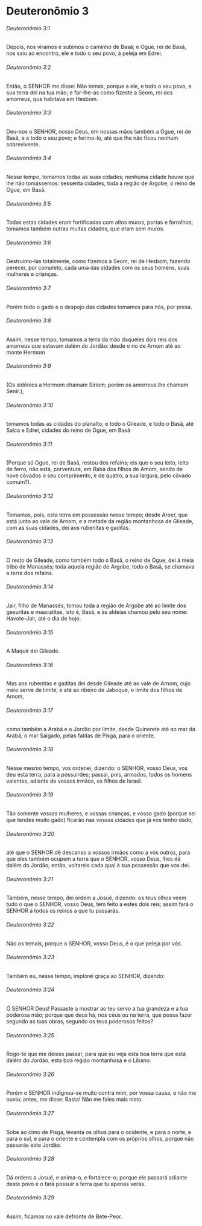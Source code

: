 # Deuteronômio 3

###### Deuteronômio 3:1

Depois, nos viramos e subimos o caminho de Basã; e Ogue, rei de Basã, nos saiu ao encontro, ele e todo o seu povo, à peleja em Edrei.

###### Deuteronômio 3:2

Então, o SENHOR me disse: Não temas, porque a ele, e todo o seu povo, e sua terra dei na tua mão; e far-lhe-ás como fizeste a Seom, rei dos amorreus, que habitava em Hesbom.

###### Deuteronômio 3:3

Deu-nos o SENHOR, nosso Deus, em nossas mãos também a Ogue, rei de Basã, e a todo o seu povo; e ferimo-lo, até que lhe não ficou nenhum sobrevivente.

###### Deuteronômio 3:4

Nesse tempo, tomamos todas as suas cidades; nenhuma cidade houve que lhe não tomássemos: sessenta cidades, toda a região de Argobe, o reino de Ogue, em Basã.

###### Deuteronômio 3:5

Todas estas cidades eram fortificadas com altos muros, portas e ferrolhos; tomamos também outras muitas cidades, que eram sem muros.

###### Deuteronômio 3:6

Destruímo-las totalmente, como fizemos a Seom, rei de Hesbom, fazendo perecer, por completo, cada uma das cidades com os seus homens, suas mulheres e crianças.

###### Deuteronômio 3:7

Porém todo o gado e o despojo das cidades tomamos para nós, por presa.

###### Deuteronômio 3:8

Assim, nesse tempo, tomamos a terra da mão daqueles dois reis dos amorreus que estavam dalém do Jordão: desde o rio de Arnom até ao monte Hermom

###### Deuteronômio 3:9

(Os sidônios a Hermom chamam Siriom; porém os amorreus lhe chamam Senir.),

###### Deuteronômio 3:10

tomamos todas as cidades do planalto, e todo o Gileade, e todo o Basã, até Salca e Edrei, cidades do reino de Ogue, em Basã

###### Deuteronômio 3:11

(Porque só Ogue, rei de Basã, restou dos refains; eis que o seu leito, leito de ferro, não está, porventura, em Rabá dos filhos de Amom, sendo de nove côvados o seu comprimento, e de quatro, a sua largura, pelo côvado comum?).

###### Deuteronômio 3:12

Tomamos, pois, esta terra em possessão nesse tempo; desde Aroer, que está junto ao vale de Arnom, e a metade da região montanhosa de Gileade, com as suas cidades, dei aos rubenitas e gaditas.

###### Deuteronômio 3:13

O resto de Gileade, como também todo o Basã, o reino de Ogue, dei à meia tribo de Manassés; toda aquela região de Argobe, todo o Basã, se chamava a terra dos refains.

###### Deuteronômio 3:14

Jair, filho de Manassés, tomou toda a região de Argobe até ao limite dos gesuritas e maacatitas, isto é, Basã, e às aldeias chamou pelo seu nome: Havote-Jair, até o dia de hoje.

###### Deuteronômio 3:15

A Maquir dei Gileade.

###### Deuteronômio 3:16

Mas aos rubenitas e gaditas dei desde Gileade até ao vale de Arnom, cujo meio serve de limite; e até ao ribeiro de Jaboque, o limite dos filhos de Amom,

###### Deuteronômio 3:17

como também a Arabá e o Jordão por limite, desde Quinerete até ao mar da Arabá, o mar Salgado, pelas faldas de Pisga, para o oriente.

###### Deuteronômio 3:18

Nesse mesmo tempo, vos ordenei, dizendo: o SENHOR, vosso Deus, vos deu esta terra, para a possuirdes; passai, pois, armados, todos os homens valentes, adiante de vossos irmãos, os filhos de Israel.

###### Deuteronômio 3:19

Tão somente vossas mulheres, e vossas crianças, e vosso gado (porque sei que tendes muito gado) ficarão nas vossas cidades que já vos tenho dado,

###### Deuteronômio 3:20

até que o SENHOR dê descanso a vossos irmãos como a vós outros, para que eles também ocupem a terra que o SENHOR, vosso Deus, lhes dá dalém do Jordão; então, voltareis cada qual à sua possessão que vos dei.

###### Deuteronômio 3:21

Também, nesse tempo, dei ordem a Josué, dizendo: os teus olhos veem tudo o que o SENHOR, vosso Deus, tem feito a estes dois reis; assim fará o SENHOR a todos os reinos a que tu passarás.

###### Deuteronômio 3:22

Não os temais, porque o SENHOR, vosso Deus, é o que peleja por vós.

###### Deuteronômio 3:23

Também eu, nesse tempo, implorei graça ao SENHOR, dizendo:

###### Deuteronômio 3:24

Ó SENHOR Deus! Passaste a mostrar ao teu servo a tua grandeza e a tua poderosa mão; porque que deus há, nos céus ou na terra, que possa fazer segundo as tuas obras, segundo os teus poderosos feitos?

###### Deuteronômio 3:25

Rogo-te que me deixes passar, para que eu veja esta boa terra que está dalém do Jordão, esta boa região montanhosa e o Líbano.

###### Deuteronômio 3:26

Porém o SENHOR indignou-se muito contra mim, por vossa causa, e não me ouviu; antes, me disse: Basta! Não me fales mais nisto.

###### Deuteronômio 3:27

Sobe ao cimo de Pisga, levanta os olhos para o ocidente, e para o norte, e para o sul, e para o oriente e contempla com os próprios olhos, porque não passarás este Jordão.

###### Deuteronômio 3:28

Dá ordens a Josué, e anima-o, e fortalece-o; porque ele passará adiante deste povo e o fará possuir a terra que tu apenas verás.

###### Deuteronômio 3:29

Assim, ficamos no vale defronte de Bete-Peor.

